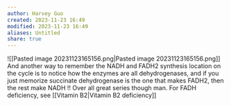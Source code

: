 ```yaml
---
author: Harvey Guo
created: 2023-11-23 16:49
modified: 2023-11-23 16:49
aliases: Untitled
share: true
---
```

![[Pasted image 20231123165156.png|Pasted image 20231123165156.png]]
And another way to remember the NADH and FADH2 synthesis location on the cycle is to notice how the enzymes are all dehydrogenases, and if you just memorize succinate dehydrogenase is the one that makes FADH2, then the rest make NADH !! Over all great series though man.
For FADH deficiency, see [[Vitamin B2|Vitamin B2 deficiency]]
